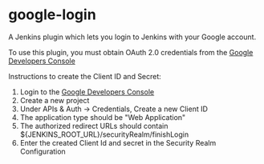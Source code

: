 google-login
============

A Jenkins plugin which lets you login to Jenkins with your Google account.


To use this plugin, you must obtain OAuth 2.0 credentials
    from the [Google Developers Console](https://console.developers.google.com)

Instructions to create the Client ID and Secret:

 1. Login to the [Google Developers Console](https://console.developers.google.com)
 1. Create a new project
 1. Under APIs & Auth -> Credentials, Create a new Client ID
 1. The application type should be "Web Application"
 1. The authorized redirect URLs should contain ${JENKINS_ROOT_URL}/securityRealm/finishLogin
 1. Enter the created Client Id and secret in the Security Realm Configuration
